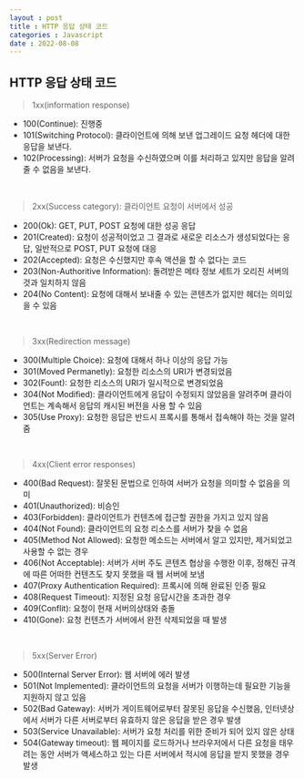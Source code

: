 ```yaml
---
layout : post
title : HTTP 응답 상태 코드
categories : Javascript
date : 2022-08-08
---
```


## HTTP 응답 상태 코드

> 1xx(information response)

* 100(Continue): 진행중
* 101(Switching Protocol): 클라이언트에 의해 보낸 업그레이드 요청 헤더에 대한 응답을 보낸다.
* 102(Processing): 서버가 요청을 수신하였으며 이를 처리하고 있지만 응답을 알려줄 수 없음을 보낸다.

<br>

> 2xx(Success category): 클라이언트 요청이 서버에서 성공

* 200(Ok): GET, PUT, POST 요청에 대한 성공 응답
* 201(Created): 요청이 성공적이었고 그 결과로 새로운 리소스가 생성되었다는 응답, 일반적으로 POST, PUT 요청에 대응
* 202(Accepted): 요청은 수신했지만 후속 액션을 할 수 없다는 코드
* 203(Non-Authoritive Information): 돌려받은 메타 정보 세트가 오리진 서버의 것과 일치하지 않음
* 204(No Content): 요청에 대해서 보내줄 수 있는 콘텐츠가 없지만 헤더는 의미있을 수 있음

<br>

> 3xx(Redirection message)

* 300(Multiple Choice): 요청에 대해서 하나 이상의 응답 가능
* 301(Moved Permanetly): 요청한 리소스의 URI가 변경되었음
* 302(Fount): 요청한 리소스의 URI가 일시적으로 변경되었음
* 304(Not Modified): 클라이언트에게 응답이 수정되지 않았음을 알려주며 클라이언트는 계속해서 응답의 캐시된 버전을 사용 할 수 있음
* 305(Use Proxy): 요청한 응답은 반드시 프록시를 통해서 접속해야 하는 것을 알려줌

<br>

> 4xx(Client error responses)

* 400(Bad Request): 잘못된 문법으로 인하여 서버가 요청을 의미할 수 없음을 의미
* 401(Unauthorized): 비승인
* 403(Forbidden): 클라이언트가 컨텐츠에 접근할 권한을 가지고 있지 않음
* 404(Not Found): 클라이언트의 요청 리소스를 서버가 찾을 수 없음
* 405(Method Not Allowed): 요청한 메소드는 서버에서 알고 있지만, 제거되었고 사용할 수 없는 경우
* 406(Not Acceptable): 서버가 서버 주도 콘텐츠 협상을 수행한 이후, 정해진 규격에 따른 어떠한 컨텐츠도 찾지 못했을 때 웹 서버에 보냄
* 407(Proxy Authentication Required): 프록시에 의해 완료된 인증 필요
* 408(Request Timeout): 지정된 요청 응답시간을 초과한 경우
* 409(Conflit): 요청이 현재 서버의상태와 충돌
* 410(Gone): 요청 컨텐츠가 서버에서 완전 삭제되었을 때 발생

<br>

> 5xx(Server Error)

* 500(Internal Server Error): 웹 서버에 에러 발생
* 501(Not Implemented): 클라이언트의 요청을 서버가 이행하는데 필요한 기능을 지원하지 않고 있음
* 502(Bad Gateway): 서버가 게이트웨어로부터 잘못된 응답을 수신했음, 인터넷상에서 서버가 다른 서버로부터 유효하지 않은 응답을 받은 경우 발생
* 503(Service Unavailable): 서버가 요청 처리를 위한 준비가 되어 있지 않은 상태
* 504(Gateway timeout): 웹 페이지를 로드하거나 브라우저에서 다른 요청을 태우려는 동안 서버가 액세스하고 있는 다른 서버에서 적시에 응답을 받지 못했을 경우 발생